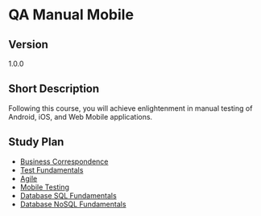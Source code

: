 # QA Manual Mobile

## Version

1.0.0

## Short Description

Following this course, you will achieve enlightenment in manual testing of Android, iOS, and Web Mobile applications.

## Study Plan

* [Business Correspondence](../containers/business-correspondence/readme.md)
* [Test Fundamentals](../containers/test-fundamentals/readme.md)
* [Agile](../containers/agile/readme.md)
* [Mobile Testing](../containers/testing-mobile/readme.md)
* [Database SQL Fundamentals](../containers/db-sql/readme.md)
* [Database NoSQL Fundamentals](../containers/db-nosql/readme.md)
